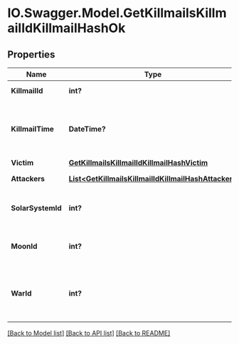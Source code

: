 # IO.Swagger.Model.GetKillmailsKillmailIdKillmailHashOk
## Properties

Name | Type | Description | Notes
------------ | ------------- | ------------- | -------------
**KillmailId** | **int?** | ID of the killmail | 
**KillmailTime** | **DateTime?** | Time that the victim was killed and the killmail generated  | 
**Victim** | [**GetKillmailsKillmailIdKillmailHashVictim**](GetKillmailsKillmailIdKillmailHashVictim.md) |  | 
**Attackers** | [**List&lt;GetKillmailsKillmailIdKillmailHashAttacker&gt;**](GetKillmailsKillmailIdKillmailHashAttacker.md) | attackers array | 
**SolarSystemId** | **int?** | Solar system that the kill took place in  | 
**MoonId** | **int?** | Moon if the kill took place at one | [optional] 
**WarId** | **int?** | War if the killmail is generated in relation to an official war  | [optional] 

[[Back to Model list]](../README.md#documentation-for-models) [[Back to API list]](../README.md#documentation-for-api-endpoints) [[Back to README]](../README.md)

